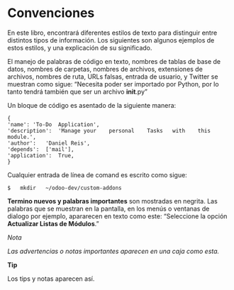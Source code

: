 Convenciones
===
En este libro, encontrará diferentes estilos de texto para distinguir entre distintos tipos de información. Los siguientes son algunos ejemplos de estos estilos, y una explicación de su significado.

El manejo de palabras de código en texto, nombres de tablas de base de datos, nombres de carpetas, nombres de archivos, extensiones de archivos, nombres de ruta, URLs falsas, entrada de usuario, y	Twitter	se muestran como sigue: “Necesita poder ser importado por Python, por lo tanto tendrá también que ser un archivo	__init__.py”

Un bloque de código es asentado de la siguiente manera:
```
{				
'name':	'To-Do	Application',
'description':	'Manage	your	personal	Tasks	with	this	module.',
'author':	'Daniel	Reis',			
'depends':	['mail'],				
'application':	True,
}
```
Cualquier entrada de línea de comand es escrito como sigue:
```
$	mkdir	~/odoo-dev/custom-addons
```
**Termino nuevos y palabras importantes** son mostradas en negrita.	Las palabras que se muestran en la pantalla, en los menús o ventanas de dialogo por ejemplo, apararecen en texto como este: “Seleccione la opción **Actualizar Listas de Módulos**.”


*Nota*

*Las advertencias o notas importantes aparecen en una caja como esta.*

**Tip**

Los tips y notas aparecen así.